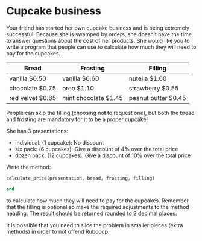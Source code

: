 # Cupcake business

Your friend has started her own cupcake business and is being extremely successful! Because she is swamped by orders, she doesn’t have the time to answer questions about the cost of her products. She would like you to write a program that people can use to calculate how much they will need to pay for the cupcakes.

| Bread             | Frosting              | Filling              |
| ----------------- | --------------------- | -------------------- |
| vanilla \$0.50    | vanilla \$0.60        | nutella \$1.00       |
| chocolate \$0.75  | oreo \$1.10           | strawberry \$0.55    |
| red velvet \$0.85 | mint chocolate \$1.45 | peanut butter \$0.45 |

People can skip the filling (choosing not to request one), but both the bread and frosting are mandatory for it to be a proper cupcake!

She has 3 presentations:

- individual: (1 cupcake): No discount
- six pack: (6 cupcakes): Give a discount of 4% over the total price
- dozen pack: (12 cupcakes): Give a discount of 10% over the total price

Write the method:

```ruby
calculate_price(presentation, bread, frosting, filling)

end
```

to calculate how much they will need to pay for the cupcakes. Remember that the filling is optional
so make the required adjustments to the method heading. The result should be returned rounded to 2
decimal places.

It is possible that you need to slice the problem in smaller pieces (extra methods) in order to not offend Rubocop.
